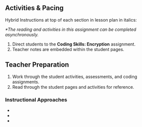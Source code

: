 ## Activities & Pacing

Hybrid Instructions at top of each section in lesson plan in italics:

_*The reading and activities in this assignment can be completed asynchronously._

1. Direct students to the **Coding Skills: Encryption** assignment.
2. Teacher notes are embedded within the student pages.


## Teacher Preparation
1. Work through the student activities, assessments, and coding assignments. 
1. Read through the student pages and activities for reference.

### Instructional Approaches
-
- 
- 
                
    